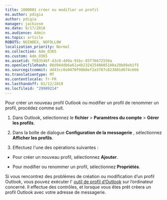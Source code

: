 ```yaml
---
title: 1800001 créer ou modifier un profil
ms.author: pdigia
author: pdigia
manager: jackiesm
ms.date: 9/17/2018
ms.audience: Admin
ms.topic: article
ROBOTS: NOINDEX, NOFOLLOW
localization_priority: Normal
ms.collection: Adm_O365
ms.custom: Adm_O365
ms.assetid: f08354bf-43c0-449a-91bc-85f76672550a
ms.openlocfilehash: 08d94ddb6a61a4b23242548605188a29b89eb1f5
ms.sourcegitcommit: dd43cc0a9470f98b8ef2a3787c823801d674c666
ms.translationtype: MT
ms.contentlocale: fr-FR
ms.lasthandoff: 02/12/2019
ms.locfileid: "29909214"
---
```

Pour créer un nouveau profil Outlook ou modifier un profil de renommer un profil, procédez comme suit.
  
1. Dans Outlook, sélectionnez le **fichier** \> **Paramètres du compte** \> **Gérer les profils**.
    
2. Dans la boîte de dialogue **Configuration de la messagerie** , sélectionnez **Afficher les profils**.
    
3. Effectuez l'une des opérations suivantes :
    
  - Pour créer un nouveau profil, sélectionnez **Ajouter**.
    
  - Pour modifier ou renommer un profil, sélectionnez **Propriétés**.
    
Si vous rencontrez des problèmes de création ou modification d’un profil Outlook, vous pouvez exécuter l' [outil de profil d’Outlook](https://aka.ms/SaRA-OutlookSetupProfile) sur l’ordinateur concerné. Il effectue des contrôles, et lorsque vous êtes prêt créera un profil Outlook avec votre adresse de messagerie. 
  

